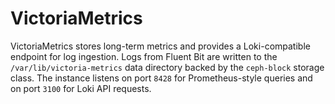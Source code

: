 # VictoriaMetrics

VictoriaMetrics stores long-term metrics and provides a Loki-compatible endpoint for log ingestion.  Logs from Fluent Bit are written to the `/var/lib/victoria-metrics` data directory backed by the `ceph-block` storage class.  The instance listens on port `8428` for Prometheus-style queries and on port `3100` for Loki API requests.
